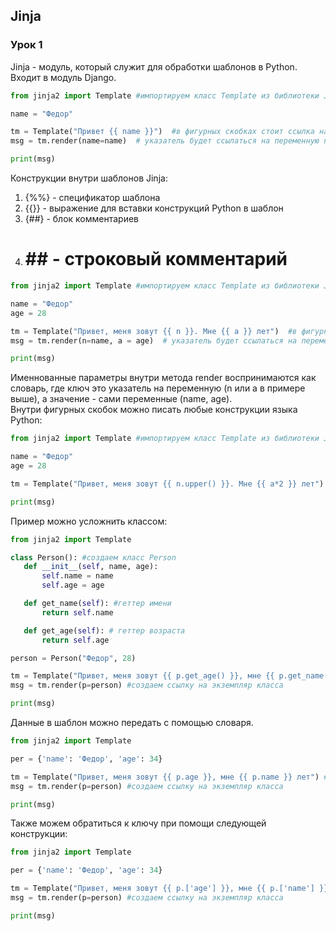 ## Jinja

### Урок 1


Jinja - модуль, который служит для обработки шаблонов в Python. Входит в модуль Django.  
```python  
from jinja2 import Template #импортируем класс Template из библиотеки Jinja

name = "Федор"

tm = Template("Привет {{ name }}")  #в фигурных скобках стоит ссылка на переменную name
msg = tm.render(name=name)  # указатель будет ссылаться на переменную name

print(msg)
```


Конструкции внутри шаблонов Jinja:  
1. {%%} - спецификатор шаблона  
2. {{}} - выражение для вставки конструкций Python в шаблон  
3. {##} - блок комментариев  
4. # ## - строковый комментарий 


```python  
from jinja2 import Template #импортируем класс Template из библиотеки Jinja

name = "Федор"
age = 28

tm = Template("Привет, меня зовут {{ n }}. Мне {{ a }} лет")  #в фигурных скобках стоят ссылки на переменные name и age
msg = tm.render(n=name, a = age)  # указатель будет ссылаться на переменную name

print(msg)
```


Именнованные параметры внутри метода render воспринимаются как словарь, где ключ это указатель на переменную (n или a в примере выше), а значение - сами переменные (name, age).  
Внутри фигурных скобок можно писать любые конструкции языка Python:  
```python  
from jinja2 import Template #импортируем класс Template из библиотеки Jinja

name = "Федор"
age = 28

tm = Template("Привет, меня зовут {{ n.upper() }}. Мне {{ a*2 }} лет")  # возраст усножаем на 2, а имя выводится заглавными буквами

print(msg)
```  


Пример можно усложнить классом:
 ```python  
from jinja2 import Template

class Person(): #создаем класс Person
    def __init__(self, name, age):
        self.name = name
        self.age = age

    def get_name(self): #геттер имени
        return self.name

    def get_age(self): # геттер возраста
        return self.age

person = Person("Федор", 28)

tm = Template("Привет, меня зовут {{ p.get_age() }}, мне {{ p.get_name()  }} лет") #внутри скобок обращаемся к соответствующим свойствам класса Person при помощи указателя p
msg = tm.render(p=person) #создаем ссылку на экземпляр класса

print(msg)
```  


Данные в шаблон можно передать с помощью словаря.
 ```python  
from jinja2 import Template

per = {'name': 'Федор', 'age': 34}

tm = Template("Привет, меня зовут {{ p.age }}, мне {{ p.name }} лет") #внутри скобок прописываем ключи словаря per
msg = tm.render(p=person) #создаем ссылку на экземпляр класса

print(msg)
``` 


Также можем обратиться к ключу при помощи следующей конструкции:
 ```python  
from jinja2 import Template

per = {'name': 'Федор', 'age': 34}

tm = Template("Привет, меня зовут {{ p.['age'] }}, мне {{ p.['name'] }} лет") #обращаемся по имени ключа
msg = tm.render(p=person) #создаем ссылку на экземпляр класса

print(msg)
```